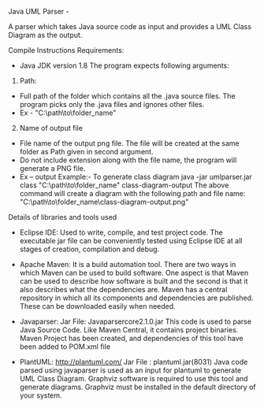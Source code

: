 Java UML Parser -

A parser which takes Java source code as input and provides a UML Class Diagram as the output.

Compile Instructions
Requirements:
* Java JDK version 1.8
The program expects following arguments:
1. Path:
* Full path of the folder which contains all the .java source files. The program picks only the .java files and ignores other files.
* Ex - "C:\path\to\folder_name"
2. Name of output file
* File name of the output png file. The file will be created at the same folder as Path given in second argument.
* Do not include extension along with the file name, the program will generate a PNG file.
* Ex – output
Example:- To generate class diagram
java -jar umlparser.jar class "C:\path\to\folder_name" class-diagram-output
The above command will create a diagram with the following path and file name:
"C:\path\to\folder_name\class-diagram-output.png"

Details of libraries and tools used
* Eclipse IDE: 
Used to write, compile, and test project code. The executable jar file can be conveniently tested using Eclipse IDE at all stages of creation, compilation and debug.

* Apache Maven: 
It is a build automation tool. There are two ways in which Maven can be used to build software. One aspect is that Maven can be used to describe how software is built and the second is that it also describes what the dependencies are. Maven has a central repository in which all its components and dependencies are published. These can be downloaded easily when needed.
* Javaparser:
Jar File: Javaparsercore2.1.0.jar
This code is used to parse Java Source Code. Like Maven Central, it contains project binaries. Maven Project has been created, and dependencies of this tool have been added to POM.xml file
* PlantUML:
http://plantuml.com/
Jar File : plantuml.jar(8031)
Java code parsed using javaparser is used as an input for plantuml to generate UML Class Diagram. Graphviz software is required to use this tool and generate diagrams. Graphviz must be installed in the default directory of your system. 

